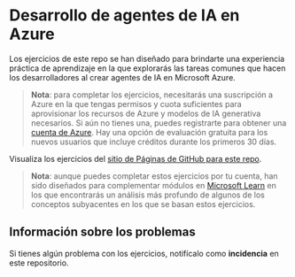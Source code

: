 # Desarrollo de agentes de IA en Azure

Los ejercicios de este repo se han diseñado para brindarte una experiencia práctica de aprendizaje en la que explorarás las tareas comunes que hacen los desarrolladores al crear agentes de IA en Microsoft Azure.

> **Nota**: para completar los ejercicios, necesitarás una suscripción a Azure en la que tengas permisos y cuota suficientes para aprovisionar los recursos de Azure y modelos de IA generativa necesarios. Si aún no tienes una, puedes registrarte para obtener una [cuenta de Azure](https://azure.microsoft.com/free). Hay una opción de evaluación gratuita para los nuevos usuarios que incluye créditos durante los primeros 30 días.

Visualiza los ejercicios del [sitio de Páginas de GitHub para este repo](https://go.microsoft.com/fwlink/?linkid=2310820).

> **Nota**: aunque puedes completar estos ejercicios por tu cuenta, han sido diseñados para complementar módulos en [Microsoft Learn](https://learn.microsoft.com/training/paths/develop-ai-agents-on-azure/) en los que encontrarás un análisis más profundo de algunos de los conceptos subyacentes en los que se basan estos ejercicios.

## Información sobre los problemas

Si tienes algún problema con los ejercicios, notifícalo como **incidencia** en este repositorio.

